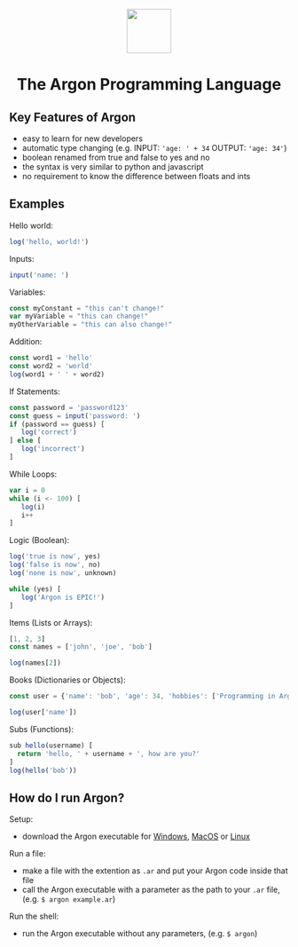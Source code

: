 <div align="center">
<p>
    <img width="80" src="https://raw.githubusercontent.com/Ugric/Argon/main/logo.png">
</p>
<h1>The Argon Programming Language</h1>
</div>

## Key Features of Argon

- easy to learn for new developers
- automatic type changing (e.g. INPUT: `'age: ' + 34` OUTPUT: `'age: 34'`)
- boolean renamed from true and false to yes and no
- the syntax is very similar to python and javascript
- no requirement to know the difference between floats and ints

## Examples

Hello world:
```javascript
log('hello, world!')
```
Inputs:
```javascript
input('name: ')
```
Variables:
```javascript
const myConstant = "this can't change!"
var myVariable = "this can change!"
myOtherVariable = "this can also change!"
```
Addition:
```javascript
const word1 = 'hello'
const word2 = 'world'
log(word1 + ' ' + word2)
```
If Statements:
```javascript
const password = 'password123'
const guess = input('password: ')
if (password == guess) [
   log('correct') 
] else [
   log('incorrect')
]
```
While Loops:
```javascript
var i = 0
while (i <- 100) [
   log(i)
   i++
]
```

Logic (Boolean):
```javascript
log('true is now', yes)
log('false is now', no)
log('none is now', unknown)

while (yes) [
   log('Argon is EPIC!')
]
```

Items (Lists or Arrays):
```javascript
[1, 2, 3]
const names = ['john', 'joe', 'bob']

log(names[2])
```

Books (Dictionaries or Objects):
```javascript
const user = {'name': 'bob', 'age': 34, 'hobbies': ['Programming in Argon!', 'Playing video games!']}

log(user['name'])
```

Subs (Functions):
```javascript
sub hello(username) [
  return 'hello, ' + username + ', how are you?'
]
log(hello('bob'))
```

## How do I run Argon?

Setup:
- download the Argon executable for [Windows](https://github.com/Ugric/Argon/raw/main/dist/Windows/argon.exe), [MacOS](https://github.com/Ugric/Argon/raw/main/dist/macOS/argon) or [Linux](https://github.com/Ugric/Argon/raw/main/dist/Linux/argon)

Run a file:
- make a file with the extention as `.ar` and put your Argon code inside that file
- call the Argon executable with a parameter as the path to your `.ar` file, (e.g. `$ argon example.ar`)

Run the shell:
- run the Argon executable without any parameters, (e.g. `$ argon`)
